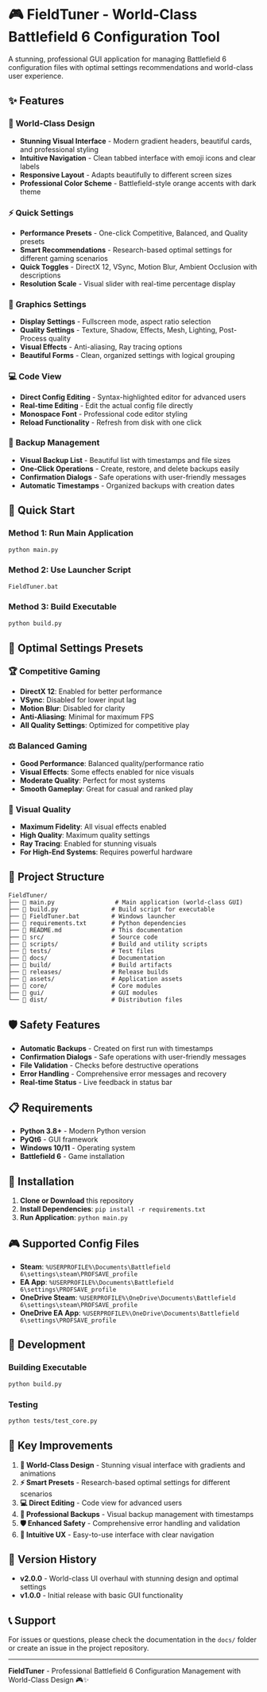 # 🎮 FieldTuner - World-Class Battlefield 6 Configuration Tool

A stunning, professional GUI application for managing Battlefield 6 configuration files with optimal settings recommendations and world-class user experience.

## ✨ Features

### 🎯 **World-Class Design**
- **Stunning Visual Interface** - Modern gradient headers, beautiful cards, and professional styling
- **Intuitive Navigation** - Clean tabbed interface with emoji icons and clear labels
- **Responsive Layout** - Adapts beautifully to different screen sizes
- **Professional Color Scheme** - Battlefield-style orange accents with dark theme

### ⚡ **Quick Settings**
- **Performance Presets** - One-click Competitive, Balanced, and Quality presets
- **Smart Recommendations** - Research-based optimal settings for different gaming scenarios
- **Quick Toggles** - DirectX 12, VSync, Motion Blur, Ambient Occlusion with descriptions
- **Resolution Scale** - Visual slider with real-time percentage display

### 🎨 **Graphics Settings**
- **Display Settings** - Fullscreen mode, aspect ratio selection
- **Quality Settings** - Texture, Shadow, Effects, Mesh, Lighting, Post-Process quality
- **Visual Effects** - Anti-aliasing, Ray tracing options
- **Beautiful Forms** - Clean, organized settings with logical grouping

### 💻 **Code View**
- **Direct Config Editing** - Syntax-highlighted editor for advanced users
- **Real-time Editing** - Edit the actual config file directly
- **Monospace Font** - Professional code editor styling
- **Reload Functionality** - Refresh from disk with one click

### 💾 **Backup Management**
- **Visual Backup List** - Beautiful list with timestamps and file sizes
- **One-Click Operations** - Create, restore, and delete backups easily
- **Confirmation Dialogs** - Safe operations with user-friendly messages
- **Automatic Timestamps** - Organized backups with creation dates

## 🚀 Quick Start

### Method 1: Run Main Application
```bash
python main.py
```

### Method 2: Use Launcher Script
```bash
FieldTuner.bat
```

### Method 3: Build Executable
```bash
python build.py
```

## 🎯 Optimal Settings Presets

### 🏆 **Competitive Gaming**
- **DirectX 12**: Enabled for better performance
- **VSync**: Disabled for lower input lag
- **Motion Blur**: Disabled for clarity
- **Anti-Aliasing**: Minimal for maximum FPS
- **All Quality Settings**: Optimized for competitive play

### ⚖️ **Balanced Gaming**
- **Good Performance**: Balanced quality/performance ratio
- **Visual Effects**: Some effects enabled for nice visuals
- **Moderate Quality**: Perfect for most systems
- **Smooth Gameplay**: Great for casual and ranked play

### 🎨 **Visual Quality**
- **Maximum Fidelity**: All visual effects enabled
- **High Quality**: Maximum quality settings
- **Ray Tracing**: Enabled for stunning visuals
- **For High-End Systems**: Requires powerful hardware

## 📁 Project Structure

```
FieldTuner/
├── 📄 main.py                 # Main application (world-class GUI)
├── 📄 build.py               # Build script for executable
├── 📄 FieldTuner.bat         # Windows launcher
├── 📄 requirements.txt       # Python dependencies
├── 📄 README.md              # This documentation
├── 📁 src/                   # Source code
├── 📁 scripts/               # Build and utility scripts
├── 📁 tests/                 # Test files
├── 📁 docs/                  # Documentation
├── 📁 build/                 # Build artifacts
├── 📁 releases/              # Release builds
├── 📁 assets/                # Application assets
├── 📁 core/                  # Core modules
├── 📁 gui/                   # GUI modules
└── 📁 dist/                  # Distribution files
```

## 🛡️ Safety Features

- **Automatic Backups** - Created on first run with timestamps
- **Confirmation Dialogs** - Safe operations with user-friendly messages
- **File Validation** - Checks before destructive operations
- **Error Handling** - Comprehensive error messages and recovery
- **Real-time Status** - Live feedback in status bar

## 📋 Requirements

- **Python 3.8+** - Modern Python version
- **PyQt6** - GUI framework
- **Windows 10/11** - Operating system
- **Battlefield 6** - Game installation

## 🔧 Installation

1. **Clone or Download** this repository
2. **Install Dependencies**: `pip install -r requirements.txt`
3. **Run Application**: `python main.py`

## 🎮 Supported Config Files

- **Steam**: `%USERPROFILE%\Documents\Battlefield 6\settings\steam\PROFSAVE_profile`
- **EA App**: `%USERPROFILE%\Documents\Battlefield 6\settings\PROFSAVE_profile`
- **OneDrive Steam**: `%USERPROFILE%\OneDrive\Documents\Battlefield 6\settings\steam\PROFSAVE_profile`
- **OneDrive EA App**: `%USERPROFILE%\OneDrive\Documents\Battlefield 6\settings\PROFSAVE_profile`

## 🚀 Development

### Building Executable
```bash
python build.py
```

### Testing
```bash
python tests/test_core.py
```

## 🎯 Key Improvements

1. **🎨 World-Class Design** - Stunning visual interface with gradients and animations
2. **⚡ Smart Presets** - Research-based optimal settings for different scenarios
3. **💻 Direct Editing** - Code view for advanced users
4. **💾 Professional Backups** - Visual backup management with timestamps
5. **🛡️ Enhanced Safety** - Comprehensive error handling and validation
6. **📱 Intuitive UX** - Easy-to-use interface with clear navigation

## 🔄 Version History

- **v2.0.0** - World-class UI overhaul with stunning design and optimal settings
- **v1.0.0** - Initial release with basic GUI functionality

## 📞 Support

For issues or questions, please check the documentation in the `docs/` folder or create an issue in the project repository.

---

**FieldTuner** - Professional Battlefield 6 Configuration Management with World-Class Design 🎮✨